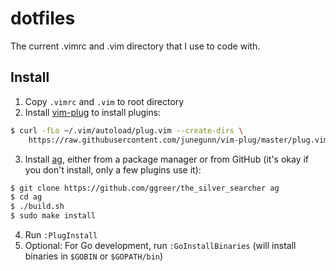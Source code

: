 # dotfiles

The current .vimrc and .vim directory that I use to code with.

## Install

1. Copy `.vimrc` and `.vim` to root directory
2. Install [vim-plug](https://github.com/junegunn/vim-plug) to install plugins:

  ```sh
  $ curl -fLo ~/.vim/autoload/plug.vim --create-dirs \
      https://raw.githubusercontent.com/junegunn/vim-plug/master/plug.vim
  ```

3. Install [ag](https://github.com/ggreer/the_silver_searcher), either from a package manager or from GitHub (it's okay if you don't install, only a few plugins use it):

  ```sh
  $ git clone https://github.com/ggreer/the_silver_searcher ag
  $ cd ag
  $ ./build.sh
  $ sudo make install
  ```

4. Run `:PlugInstall`
5. Optional: For Go development, run `:GoInstallBinaries` (will install binaries in `$GOBIN` or `$GOPATH/bin`)

